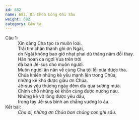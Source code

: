 ```yaml
---
id: 682
name: 682. Ơn Chúa Lòng Ghi Sâu
weight: 682
category: Cảm tạ
---
```

<dl><dt>Câu 1:</dt><dd data-verse="1">Xin dâng Cha tạo ra muôn loài. <br/>Trái tim chân thành ghi ơn Ngài, <br/>ơn Ngài không bao giờ nhạt phai dù tháng năm đổi thay. <br/>Hân hoan ca ngợi Vua trên trời <br/>đã ban Jê-sus cho muôn người. <br/>Muôn người ăn năn về cùng Cha tội lỗi xưa được tha. <br/>Chúa khiến những kẻ yếu mạnh lên trong Chúa, <br/>những kẻ khó được giàu ơn Chúa. <br/>Jê-sus yêu thương ngày đêm dìu qua sương mưa. <br/>Chính chỗ những kẻ khốn cùng được nương náu. <br/>Những kẻ vỡ lòng được yêu dấu, <br/>trong tay Jê-sus bình an chẳng vương lo âu. </dd><dt>Kết bài:</dt><dd data-end="1"><em>Cha ơi, những ơn Chúa ban chúng con ghi sâu. </em></dd></dl>
